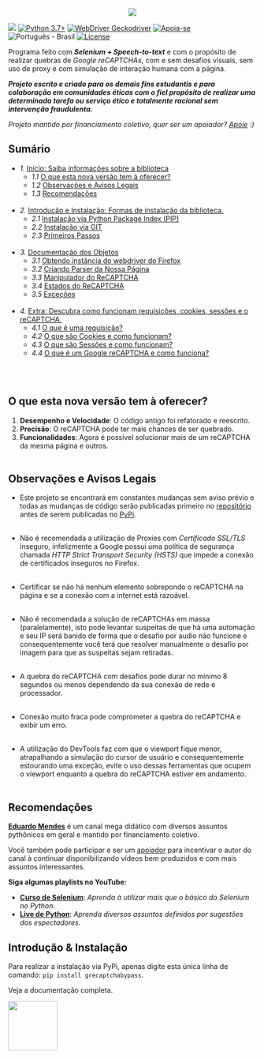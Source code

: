 <link rel="stylesheet" href="https://gist.githubusercontent.com/EthicalMeikin/c4d7bf093ba6ef5710924adf80009dba/raw/b07036c7e122fa8e14541d2ed8da3eb1774a3d1c/index.css">

<center>
  <img src="https://image.prntscr.com/image/_buFoHQMQ2S6TmMWrYi_zw.png"/>
</center>

![](https://img.shields.io/badge/grecaptchabypass-v2.0.2b2-dodgerblue.svg)
[![Python 3.7+](https://img.shields.io/badge/Python-3.7+-dodgerblue.svg)](https://www.python.org/downloads/)
[![WebDriver Geckodriver](https://img.shields.io/badge/WebDriver-GeckoDriver-dodgerblue.svg)](https://github.com/mozilla/geckodriver/releases)
[![Apoia-se](https://img.shields.io/badge/Apoie-apoia.se-dodgerblue.svg)](https://apoia.se/grecaptchabypass)
![Português - Brasil](https://img.shields.io/badge/Português-BR-dodgerblue.svg)
[![License](https://img.shields.io/badge/License-GPL-%235d5d5d.svg)](https://github.com/EthicalMeikin/grecaptchabypass/blob/master/LICENSE.md)

Programa feito com **_Selenium + Speech-to-text_** e com o propósito de
realizar quebras de _Google reCAPTCHAs_, com e sem desafios visuais, sem uso de
proxy e com simulação de interação humana com a página.

**_Projeto escrito e criado para os demais fins estudantis e
para colaboração em comunidades éticas com o fiel propósito de realizar uma
determinada tarefa ou serviço ético e totalmente racional sem intervenção
fraudulenta._**

_Projeto mantido por financiamento coletivo, quer ser um apoiador?
[Apoie](https://apoia.se/grecaptchabypass) :)_

## Sumário
  <div class="no-list-style">

  * _1._ [Início: Saiba informações sobre a biblioteca](/)
    - _1.1_ [O que esta nova versão tem à oferecer?](/#o-que-esta-nova-versao-tem-a-oferecer)
    - _1.2_ [Observações e Avisos Legais](/#observacoes-e-avisos-legais)
    - _1.3_ [Recomendações](/#recomendacoes)<br/><br/>
  * _2._ [Introdução e Instalação: Formas de instalação da biblioteca.](/introduction-and-installation)
    - _2.1_ [Instalação via Python Package Index (PIP)](/introduction-and-installation/#instalacao-via-python-package-index-pip)
    - _2.2_ [Instalação via GIT](/introduction-and-installation/#instalacao-via-git)
    - _2.3_ [Primeiros Passos](/introduction-and-installation/#primeiros-passos)<br/><br/>
  * _3._ [Documentação dos Objetos](/objects-documentation)
    - _3.1_ [Obtendo instância do webdriver do Firefox](/objects-documentation/#obtendo-instancia-do-webdriver-do-firefox)
    - _3.2_ [Criando Parser da Nossa Página](/objects-documentation/#criando-parser-da-nossa-pagina)
    - _3.3_ [Manipulador do ReCAPTCHA](/objects-documentation/#manipulador-do-recaptcha)
    - _3.4_ [Estados do ReCAPTCHA](/objects-documentation/#estados-do-recaptcha)
    - _3.5_ [Exceções](/objects-documentation/#excecoes)<br/><br/>
  * _4._ [Extra: Descubra como funcionam requisições, cookies, sessões e o reCAPTCHA.](/extra)
    - _4.1_ [O que é uma requisição?](/extra/#o-que-e-uma-requisicao)
    - _4.2_ [O que são Cookies e como funcionam?](/extra/#o-que-sao-cookies-e-como-funcionam)
    - _4.3_ [O que são Sessões e como funcionam?](/extra/#o-que-sao-sessoes-e-como-funcionam)
    - _4.4_ [O que é um Google reCAPTCHA e como funciona?](/extra/#o-que-e-um-google-recaptcha-e-como-funciona)
    </div>
    <br/><br/>

## O que esta nova versão tem à oferecer?

1. **Desempenho e Velocidade**: O código antigo foi refatorado e reescrito.
2. **Precisão**: O reCAPTCHA pode ter mais chances de ser quebrado.
3. **Funcionalidades**: Agora é possível solucionar mais de um reCAPTCHA da
mesma página e outros.<br/><br/>

## Observações e Avisos Legais

* Este projeto se encontrará em constantes mudanças sem aviso prévio e todas as
mudanças de código serão publicadas primeiro no
[repositório](https://github.com/EthicalMeikin/grecaptchabypass) antes de
serem publicadas no [PyPi](https://pypi.com/project/grecaptchabypass).<br/><br/>

* Não é recomendada a utilização de Proxies com *Certificado SSL/TLS* inseguro,
infelizmente a Google possui uma política de segurança chamada
*HTTP Strict Transport Security (HSTS)* que impede a conexão de certificados
inseguros no Firefox.<br/><br/>

* Certificar se não há nenhum elemento sobrepondo o reCAPTCHA na página e se a
conexão com a internet está razoável.<br/><br/>

* Não é recomendada a solução de reCAPTCHAs em massa (paralelamente),
isto pode levantar suspeitas de que há uma automação e seu IP será banido de
forma que o desafio por audio não funcione e consequentemente você terá que
resolver manualmente o desafio por imagem para que as suspeitas sejam
retiradas.<br/><br/>

* A quebra do reCAPTCHA com desafios pode durar no mínimo 8 segundos ou menos
dependendo da sua conexão de rede e processador.<br/><br/>

* Conexão muito fraca pode comprometer a quebra do reCAPTCHA e exibir um erro.
<br/><br/>

* A utilização do DevTools faz com que o viewport fique menor, atrapalhando a
simulação do cursor de usuário e consequentemente estourando uma exceção, evite
o uso dessas ferramentas que ocupem o viewport enquanto a quebra do reCAPTCHA
estiver em andamento.<br/><br/>


## Recomendações
[**Eduardo Mendes**](http://youtube.com/c/eduardomendes) é um canal mega didático
com diversos assuntos pythônicos em geral e mantido por financiamento
coletivo.

Você também pode participar e ser um [apoiador](https://apoia.se/livedepython)
para incentivar o autor do canal à continuar disponibilizando vídeos bem
produzidos e com mais assuntos interessantes.

**Siga algumas playlists no YouTube:**

 - [**Curso de Selenium**](http://encurtador.com.br/hEHY9): _Aprenda à utilizar
 mais que o básico do Selenium no Python._
 - [**Live de Python**](http://encurtador.com.br/cpIU3): _Aprenda diversos assuntos
 definidos por sugestões dos espectadores._


## Introdução & Instalação

Para realizar a instalação via PyPi, apenas digite esta única linha de comando:
`pip install grecaptchabypass`.

Veja a documentação completa.

[<img src="https://bestbooks.thelargelibrary.com/BUTTON/BUTTON4.png" width="100">](https://grecaptchabypass.readthedocs.io/)

